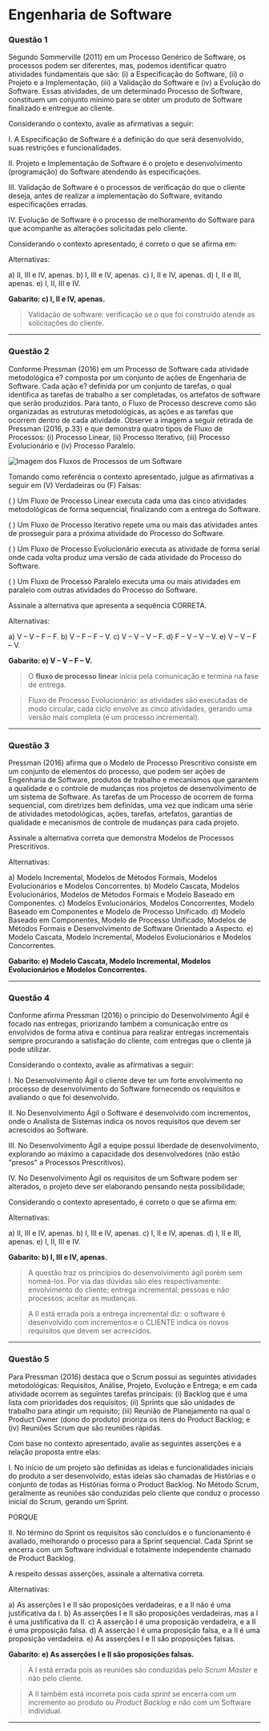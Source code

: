 # Engenharia de Software

### **Questão 1**

Segundo Sommerville (2011) em um Processo Genérico de Software, os processos podem ser diferentes, mas, podemos identificar quatro atividades fundamentais que são: (i) a Especificação do Software, (ii) o Projeto e a Implementação, (iii) a Validação do Software e (iv) a Evolução do Software. Essas atividades, de um determinado Processo de Software, constituem um conjunto mínimo para se obter um produto de Software finalizado e entregue ao cliente.

Considerando o contexto, avalie as afirmativas a seguir:

I. A Especificação de Software é a definição do que será desenvolvido, suas restrições e funcionalidades.

II. Projeto e Implementação de Software é o projeto e desenvolvimento (programação) do Software atendendo às especificações.

III. Validação de Software é o processos de verificação do que o cliente deseja, antes de realizar a implementação do Software, evitando especificações erradas.

IV. Evolução de Software é o processo de melhoramento do Software para que acompanhe as alterações solicitadas pelo cliente.

Considerando o contexto apresentado, é correto o que se afirma em:

Alternativas:

a) II, III e IV, apenas.
b) I, III e IV, apenas.
c) I, II e IV, apenas.
d) I, II e III, apenas.
e) I, II, III e IV.

**Gabarito: c) I, II e IV, apenas.**

>Validação de software: verificação se o que foi construído atende as
solicitações do cliente.

---

### **Questão 2**

Conforme Pressman (2016) em um Processo de Software cada atividade metodológica e? composta por um conjunto de ações de Engenharia de Software. Cada ação e? definida por um conjunto de tarefas, o qual identifica as tarefas de trabalho a ser completadas, os artefatos de software que serão produzidos. Para tanto, o Fluxo de Processo descreve como são organizadas as estruturas metodológicas, as ações e as tarefas que ocorrem dentro de cada atividade. Observe a imagem a seguir retirada de Pressman (2016, p.33) e que demonstra quatro tipos de Fluxo de Processos: (i) Processo Linear, (ii) Processo Iterativo, (iii) Processo Evolucionário e (iv) Processo Paralelo.

![Imagem dos Fluxos de Processos de um Software](https://github.com/Felipe-Fig/Analise-e-Modelagem-de-Sistemas/blob/master/Provas%20e%20Avalia%C3%A7%C3%B5es/av01-ams-imagem-01.jpg?raw=true)

Tomando como referência o contexto apresentado, julgue as afirmativas a seguir em (V) Verdadeiras ou (F) Falsas:

(   ) Um Fluxo de Processo Linear executa cada uma das cinco atividades metodológicas de forma sequencial, finalizando com a entrega do Software.

(   ) Um Fluxo de Processo Iterativo repete uma ou mais das atividades antes de prosseguir para a próxima atividade do Processo do Software.

(   ) Um Fluxo de Processo Evolucionário executa as atividade de forma serial onde cada volta produz uma versão de cada atividade do Processo do Software.

(   ) Um Fluxo de Processo Paralelo executa uma ou mais atividades em paralelo com outras atividades do Processo do Software.

Assinale a alternativa que apresenta a sequência CORRETA.

Alternativas:

a) V – V – F – F.
b) V – F – F – V.
c) V – V – V – F.
d) F – V – V – V.
e) V – V – F – V.

**Gabarito: e) V – V – F – V.**

>O **fluxo de processo linear** inicia pela comunicação e termina na fase de entrega.

>Fluxo de Processo Evolucionário: as atividades são executadas de modo circular, cada ciclo envolve as cinco atividades, gerando uma versão mais completa (é um processo incremental).

---

### **Questão 3**

Pressman (2016) afirma que o Modelo de Processo Prescritivo consiste em um conjunto de elementos do processo, que podem ser ações de Engenharia de Software, produtos de trabalho e mecanismos que garantem a qualidade e o controle de mudanças nos projetos de desenvolvimento de um sistema de Software. As tarefas de um Processo de  ocorrem de forma sequencial, com diretrizes bem definidas, uma vez que indicam uma série de atividades metodológicas, ações, tarefas, artefatos, garantias de qualidade e mecanismos de controle de mudanças para cada projeto.

Assinale a alternativa correta que demonstra Modelos de Processos Prescritivos.

Alternativas:

a) Modelo Incremental, Modelos de Métodos Formais, Modelos Evolucionários e Modelos Concorrentes.
b) Modelo Cascata, Modelos Evolucionários, Modelos de Métodos Formais e Modelo Baseado em Componentes.
c) Modelos Evolucionários, Modelos Concorrentes, Modelo Baseado em Componentes e Modelo de Processo Unificado.
d) Modelo Baseado em Componentes, Modelo de Processo Unificado, Modelos de Métodos Formais e Desenvolvimento de Software Orientado a Aspecto.
e) Modelo Cascata, Modelo Incremental, Modelos Evolucionários e Modelos Concorrentes.

**Gabarito: e) Modelo Cascata, Modelo Incremental, Modelos Evolucionários e Modelos Concorrentes.**

---

### **Questão 4**

Conforme afirma Pressman (2016) o princípio do Desenvolvimento Ágil é focado nas entregas, priorizando também a comunicação entre os envolvidos de forma ativa e contínua para realizar entregas incrementais sempre procurando a satisfação do cliente, com entregas que o cliente já pode utilizar.

Considerando o contexto, avalie as afirmativas a seguir:

I. No Desenvolvimento Ágil o cliente deve ter um forte envolvimento no processo de desenvolvimento do Software fornecendo os requisitos e avaliando o que foi desenvolvido.

II. No Desenvolvimento Ágil o Software é desenvolvido com incrementos, onde o Analista de Sistemas indica os novos requisitos que devem ser acrescidos ao Software.

III. No Desenvolvimento Ágil a equipe possui liberdade de desenvolvimento, explorando ao máximo a capacidade dos desenvolvedores (não estão "presos" a Processos Prescritivos).

IV. No Desenvolvimento Ágil os requisitos de um Software podem ser alterados, o projeto deve ser elaborando pensando nesta possibilidade;

Considerando o contexto apresentado, é correto o que se afirma em:

Alternativas:

a) II, III e IV, apenas.
b) I, III e IV, apenas.
c) I, II e IV, apenas.
d) I, II e III, apenas.
e) I, II, III e IV.

**Gabarito: b) I, III e IV, apenas.**

>A questão traz os princípios do desenvolvimento ágil porém sem nomeá-los. Por via das dúvidas são eles respectivamente: envolvimento do cliente; entrega incremental; pessoas e não processos; aceitar as mudanças.

>A II está errada pois a entrega incremental diz: o software é desenvolvido com incrementos e o CLIENTE indica os novos requisitos que devem ser acrescidos.
---

### **Questão 5**

Para Pressman (2016) destaca que o Scrum possui as seguintes atividades metodológicas: Requisitos, Análise, Projeto, Evolução e Entrega; e em cada atividade ocorrem as seguintes tarefas principais: (i) Backlog que é uma lista com prioridades dos requisitos; (ii) Sprints que são unidades de trabalho para atingir um requisito; (iii) Reunião de Planejamento na qual o Product Owner (dono do produto) prioriza os itens do Product Backlog; e (iv) Reuniões Scrum que são reuniões rápidas.

Com base no contexto apresentado, avalie as seguintes asserções e a relação proposta entre elas:

I. No início de um projeto são definidas as ideias e funcionalidades iniciais do produto a ser desenvolvido, estas ideias são chamadas de Histórias e o conjunto de todas as Histórias forma o Product Backlog. No Método Scrum, geralmente as reuniões são conduzidas pelo cliente que conduz o processo inicial do Scrum, gerando um Sprint.

PORQUE

II. No término do Sprint os requisitos são concluídos e o funcionamento é avaliado, melhorando o processo para a Sprint sequencial. Cada Sprint se encerra com um Software individual e totalmente independente chamado de Product Backlog.

A respeito dessas asserções, assinale a alternativa correta.

Alternativas:

a) As asserções I e II são proposições verdadeiras, e a II não é uma justificativa da I.
b) As asserções I e II são proposições verdadeiras, mas a I é uma justificativa da II.
c) A asserção I é uma proposição verdadeira, e a II é uma proposição falsa.
d) A asserção I é uma proposição falsa, e a II é uma proposição verdadeira.
e) As asserções I e II são proposições falsas.

**Gabarito: e) As asserções I e II são proposições falsas.**

>A I está errada pois as reuniões são conduzidas pelo *Scrum Master* e não pelo cliente.

>A II também está incorreta pois cada *sprint* se encerra com um incremento ao produto ou *Product Backlog* e não com um Software individual.

---